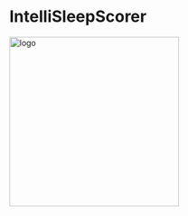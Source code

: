 # IntelliSleepScorer
<img src="https://sites.broadinstitute.org/files/styles/original/public/pan-lab/files/logo.webp?itok=yV81aERP" alt="logo" width="300">
